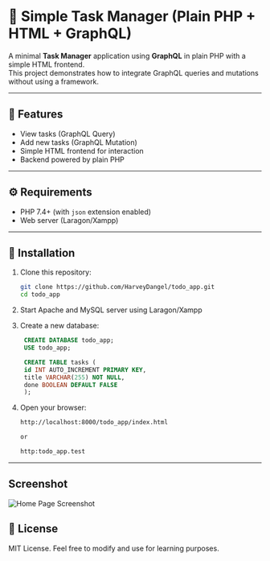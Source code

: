# 📝 Simple Task Manager (Plain PHP + HTML + GraphQL)

A minimal **Task Manager** application using **GraphQL** in plain PHP with a simple HTML frontend.  
This project demonstrates how to integrate GraphQL queries and mutations without using a framework.

---

## 📌 Features
- View tasks (GraphQL Query)
- Add new tasks (GraphQL Mutation)
- Simple HTML frontend for interaction
- Backend powered by plain PHP

---

## ⚙️ Requirements
- PHP 7.4+ (with `json` extension enabled)
- Web server (Laragon/Xampp)

---

## 🚀 Installation
1. Clone this repository:
   ```bash
   git clone https://github.com/HarveyDangel/todo_app.git
   cd todo_app

2. Start Apache and MySQL server using Laragon/Xampp

3. Create a new database:
   ```sql
    CREATE DATABASE todo_app;
    USE todo_app;

    CREATE TABLE tasks (
    id INT AUTO_INCREMENT PRIMARY KEY,
    title VARCHAR(255) NOT NULL,
    done BOOLEAN DEFAULT FALSE
    );
   
3. Open your browser:
   ```bash
   http://localhost:8000/todo_app/index.html

   or

   http:todo_app.test
   
---

## Screenshot
   ![Home Page Screenshot](screenshot/screenshot.png)

## 📄 License
MIT License.
Feel free to modify and use for learning purposes.

